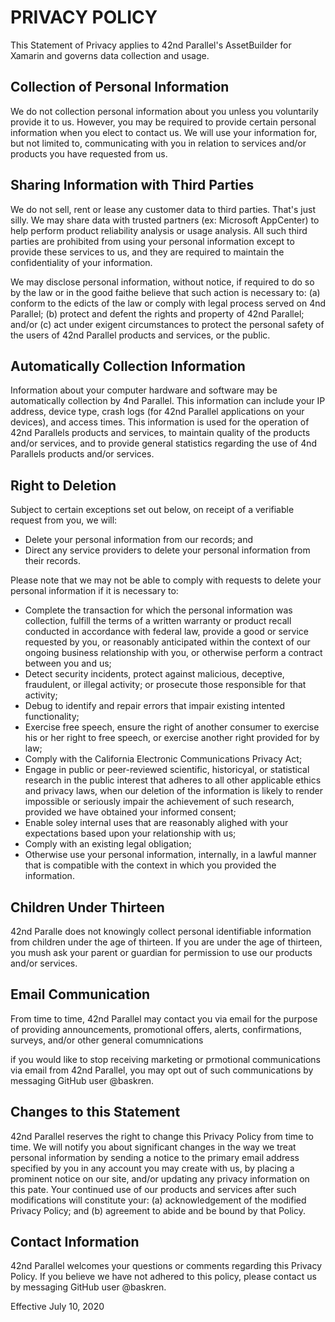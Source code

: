 # PRIVACY POLICY

This Statement of Privacy applies to 42nd Parallel's AssetBuilder for Xamarin and governs data collection and usage.

## Collection of Personal Information

We do not collection personal information about you unless you voluntarily provide it to us.  However, you may be required to provide certain personal information when you elect to contact us.  We will use your information for, but not limited to, communicating with you in relation to services and/or products you have requested from us.  

## Sharing Information with Third Parties

We do not sell, rent or lease any customer data to third parties.  That's just silly.  We may share data with trusted partners (ex: Microsoft AppCenter) to help perform product reliability analysis or usage analysis.  All such third parties are prohibited from using your personal information except to provide these services to us, and they are required to maintain the confidentiality of your information.

We may disclose personal information, without notice, if required to do so by the law or in the good faithe believe that such action is necessary to: (a) conform to the edicts of the law or comply with legal process served on 4nd Parallel; (b) protect and defent the rights and property of 42nd Parallel; and/or (c) act under exigent circumstances to protect the personal safety of the users of 42nd Parallel products and services, or the public.

## Automatically Collection Information

Information about your computer hardware and software may be automatically collection by 4nd Parallel.  This information can include your IP address, device type, crash logs (for 42nd Parallel applications on your devices), and access times.  This information is used for the operation of 42nd Parallels products and services, to maintain quality of the products and/or services, and to provide general statistics regarding the use of 4nd Parallels products and/or services.

## Right to Deletion
Subject to certain exceptions set out below, on receipt of a verifiable request from you, we will:

- Delete your personal information from our records; and
- Direct any service providers to delete your personal information from their records.

Please note that we may not be able to comply with requests to delete your personal information if it is necessary to:

- Complete the transaction for which the personal information was collection, fulfill the terms of a written warranty or product recall conducted in accordance with federal law, provide a good or service requested by you, or reasonably anticipated within the context of our ongoing business relationship with you, or otherwise perform a contract between you and us;
- Detect security incidents, protect against malicious, deceptive, fraudulent, or illegal activity; or prosecute those responsible for that activity;
- Debug to identify and repair errors that impair existing intented functionality;
- Exercise free speech, ensure the right of another consumer to exercise his or her right to free speech, or exercise another right provided for by law;
- Comply with the California Electronic Communications Privacy Act;
- Engage in public or peer-reviewed scientific, historicyal, or statistical research in the public interest that adheres to all other applicable ethics and privacy laws, when our deletion of the information is likely to render impossible or seriously impair the achievement of such research, provided we have obtained your informed consent;
- Enable soley internal uses that are reasonably alighed with your expectations based upon your relationship with us;
- Comply with an existing legal obligation;
- Otherwise use your personal information, internally, in a lawful manner that is compatible with the context in which you provided the information.

## Children Under Thirteen

42nd Paralle does not knowingly collect personal identifiable information from children under the age of thirteen.  If you are under the age of thirteen, you mush ask your parent or guardian for permission to use our products and/or services.

## Email Communication

From time to time, 42nd Parallel may contact you via email for the purpose of providing announcements, promotional offers, alerts, confirmations, surveys, and/or other general comumnications

if you would like to stop receiving marketing or prmotional communications via email from 42nd Parallel, you may opt out of such communications by messaging GitHub user @baskren.

## Changes to this Statement

42nd Parallel reserves the right to change this Privacy Policy from time to time.  We will notify you about significant changes in the way we treat personal information by sending a notice to the primary email address specified by you in any account you may create with us, by placing a prominent notice on our site, and/or updating any privacy information on this pate.  Your continued use of our products and services after such modifications will constitute your: (a) acknowledgement of the modified Privacy Policy; and (b) agreement to abide and be bound by that Policy.

## Contact Information

42nd Parallel welcomes your questions or comments regarding this Privacy Policy.  If you believe we have not adhered to this policy, please contact us by messaging GitHub user @baskren.

Effective July 10, 2020
